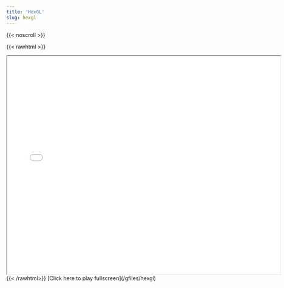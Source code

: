 ```yaml
---
title: 'HexGL'
slug: hexgl
---
```


{{< noscroll >}}

{{< rawhtml >}}
<iframe width="720" height="576" name="iframe" src="/gfiles/hexgl/index.html"></iframe>
{{< /rawhtml>}}
[Click here to play fullscreen](/gfiles/hexgl)
